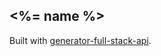 ## <%= name %>

Built with [generator-full-stack-api](https://github.com/fullStackApp/generator-full-stack-api).

